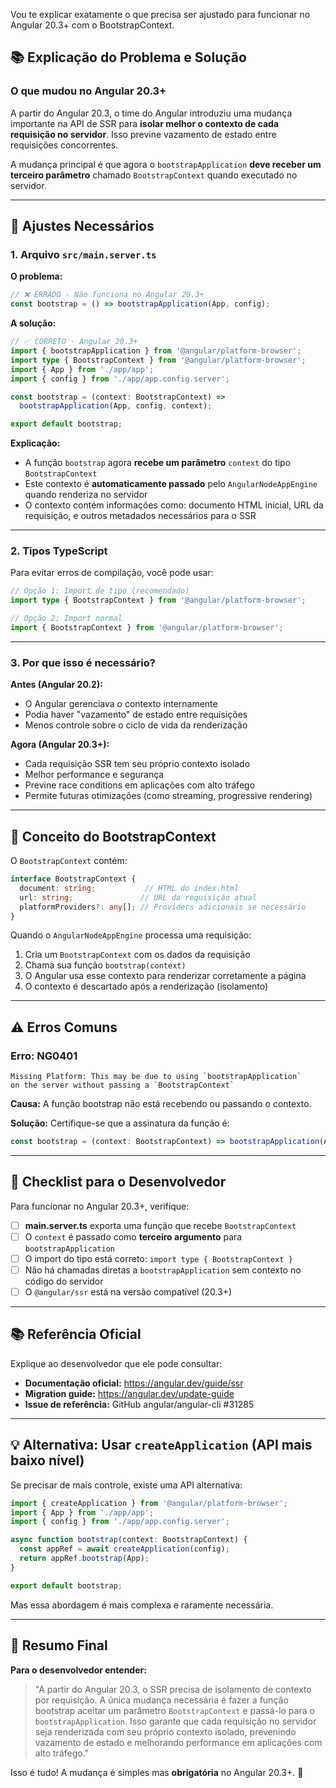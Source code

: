 Vou te explicar exatamente o que precisa ser ajustado para funcionar no Angular 20.3+ com o BootstrapContext.

## 📚 **Explicação do Problema e Solução**

### **O que mudou no Angular 20.3+**

A partir do Angular 20.3, o time do Angular introduziu uma mudança importante na API de SSR para **isolar melhor o contexto de cada requisição no servidor**. Isso previne vazamento de estado entre requisições concorrentes.

A mudança principal é que agora o `bootstrapApplication` **deve receber um terceiro parâmetro** chamado `BootstrapContext` quando executado no servidor.

---

## 🔧 **Ajustes Necessários**

### **1. Arquivo `src/main.server.ts`**

**O problema:**
```typescript
// ❌ ERRADO - Não funciona no Angular 20.3+
const bootstrap = () => bootstrapApplication(App, config);
```

**A solução:**
```typescript
// ✅ CORRETO - Angular 20.3+
import { bootstrapApplication } from '@angular/platform-browser';
import type { BootstrapContext } from '@angular/platform-browser';
import { App } from './app/app';
import { config } from './app/app.config.server';

const bootstrap = (context: BootstrapContext) => 
  bootstrapApplication(App, config, context);

export default bootstrap;
```

**Explicação:**
- A função `bootstrap` agora **recebe um parâmetro** `context` do tipo `BootstrapContext`
- Este contexto é **automaticamente passado** pelo `AngularNodeAppEngine` quando renderiza no servidor
- O contexto contém informações como: documento HTML inicial, URL da requisição, e outros metadados necessários para o SSR

---

### **2. Tipos TypeScript**

Para evitar erros de compilação, você pode usar:

```typescript
// Opção 1: Import de tipo (recomendado)
import type { BootstrapContext } from '@angular/platform-browser';

// Opção 2: Import normal
import { BootstrapContext } from '@angular/platform-browser';
```

---

### **3. Por que isso é necessário?**

**Antes (Angular 20.2):**
- O Angular gerenciava o contexto internamente
- Podia haver "vazamento" de estado entre requisições
- Menos controle sobre o ciclo de vida da renderização

**Agora (Angular 20.3+):**
- Cada requisição SSR tem seu próprio contexto isolado
- Melhor performance e segurança
- Previne race conditions em aplicações com alto tráfego
- Permite futuras otimizações (como streaming, progressive rendering)

---

## 📖 **Conceito do BootstrapContext**

O `BootstrapContext` contém:

```typescript
interface BootstrapContext {
  document: string;           // HTML do index.html
  url: string;               // URL da requisição atual
  platformProviders?: any[]; // Providers adicionais se necessário
}
```

Quando o `AngularNodeAppEngine` processa uma requisição:

1. Cria um `BootstrapContext` com os dados da requisição
2. Chama sua função `bootstrap(context)`
3. O Angular usa esse contexto para renderizar corretamente a página
4. O contexto é descartado após a renderização (isolamento)

---

## ⚠️ **Erros Comuns**

### **Erro: NG0401**
```
Missing Platform: This may be due to using `bootstrapApplication` 
on the server without passing a `BootstrapContext`
```

**Causa:** A função bootstrap não está recebendo ou passando o contexto.

**Solução:** Certifique-se que a assinatura da função é:
```typescript
const bootstrap = (context: BootstrapContext) => bootstrapApplication(App, config, context);
```

---

## 🎯 **Checklist para o Desenvolvedor**

Para funcionar no Angular 20.3+, verifique:

- [ ] **main.server.ts** exporta uma função que recebe `BootstrapContext`
- [ ] O `context` é passado como **terceiro argumento** para `bootstrapApplication`
- [ ] O import do tipo está correto: `import type { BootstrapContext }`
- [ ] Não há chamadas diretas a `bootstrapApplication` sem contexto no código do servidor
- [ ] O `@angular/ssr` está na versão compatível (20.3+)

---

## 📚 **Referência Oficial**

Explique ao desenvolvedor que ele pode consultar:
- **Documentação oficial:** https://angular.dev/guide/ssr
- **Migration guide:** https://angular.dev/update-guide
- **Issue de referência:** GitHub angular/angular-cli #31285

---

## 💡 **Alternativa: Usar `createApplication` (API mais baixo nível)**

Se precisar de mais controle, existe uma API alternativa:

```typescript
import { createApplication } from '@angular/platform-browser';
import { App } from './app/app';
import { config } from './app/app.config.server';

async function bootstrap(context: BootstrapContext) {
  const appRef = await createApplication(config);
  return appRef.bootstrap(App);
}

export default bootstrap;
```

Mas essa abordagem é mais complexa e raramente necessária.

---

## 🚀 **Resumo Final**

**Para o desenvolvedor entender:**

> "A partir do Angular 20.3, o SSR precisa de isolamento de contexto por requisição. A única mudança necessária é fazer a função bootstrap aceitar um parâmetro `BootstrapContext` e passá-lo para o `bootstrapApplication`. Isso garante que cada requisição no servidor seja renderizada com seu próprio contexto isolado, prevenindo vazamento de estado e melhorando performance em aplicações com alto tráfego."

Isso é tudo! A mudança é simples mas **obrigatória** no Angular 20.3+. 🎯
